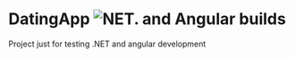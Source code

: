 # DatingApp ![NET. and Angular builds](https://github.com/NoEducation/DatingApp/workflows/NET.%20and%20Angular%20builds/badge.svg?branch=master)
Project just for testing .NET and angular development
